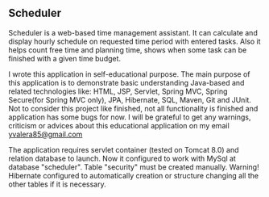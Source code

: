 Scheduler
---------

Scheduler is a web-based time management assistant. It can calculate and 
display hourly schedule on requested time period with entered tasks. 
Also it helps count free time and planning time, shows when some task
can be finished with a given time budget.

I wrote this application in self-educational purpose. The main purpose
of this application is to demonstrate basic understanding Java-based and
related technologies like: HTML, JSP, Servlet, Spring MVC,
Spring Secure(for Spring MVC only), JPA, Hibernate, SQL, Maven, Git and
JUnit. Not to consider this project like finished, not all functionality
is finished and application has some bugs for now. I will be grateful to
get any warnings, criticism or advices about this educational application
on my email yvalera85@gmail.com

The application requires servlet container (tested on Tomcat 8.0) and
relation database to launch. Now it configured to work with MySql at
database "scheduler". Table "security" must be created manually. Warning!
Hibernate configured to automatically creation or structure changing all
the other tables if it is necessary.